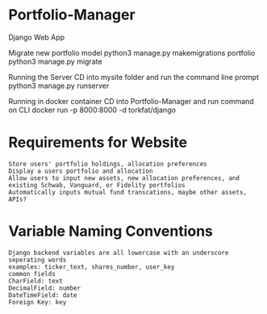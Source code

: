 # Portfolio-Manager
Django Web App

Migrate new portfolio model
    python3 manage.py makemigrations portfolio
    python3 manage.py migrate

Running the Server
CD into mysite folder and run the command line prompt
    python3 manage.py runserver

Running in docker container
CD into Portfolio-Manager and run command on CLI
    docker run -p 8000:8000 -d torkfat/django

# Requirements for Website
    Store users' portfolio holdings, allocation preferences
    Display a users portfolio and allocation
    Allow users to input new assets, new allocation preferences, and existing Schwab, Vanguard, or Fidelity portfolios
    Automatically inputs mutual fund transcations, maybe other assets, APIs?

# Variable Naming Conventions
    Django backend variables are all lowercase with an underscore seperating words
    examples: ticker_text, shares_number, user_key
    common fields
    CharField: text
    DecimalField: number
    DateTimeField: date
    Foreign Key: key
